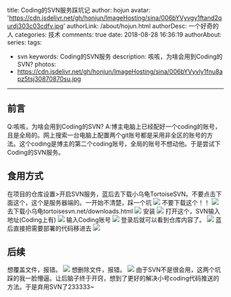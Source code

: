 title: Coding的SVN服务踩坑记
author: hojun
avatar: 'https://cdn.jsdelivr.net/gh/honjun/ImageHosting/sina/006bYVyvgy1ftand2qurdj303c03cdfv.jpg'
authorLink: /about/hojun.html
authorDesc: 一个好奇的人
categories: 技术
comments: true
date: 2018-08-28 16:36:19
authorAbout:
series:
tags:
 - svn
keywords: Coding的SVN服务
description: 咳咳，为啥会用到Coding的SVN?
photos:
 - https://cdn.jsdelivr.net/gh/honjun/ImageHosting/sina/006bYVyvly1fnu8apz5tsj30870870su.jpg
---
## 前言
Q:咳咳，为啥会用到Coding的SVN?
A:博主电脑上已经配好一个coding的账号，且是全局的。网上搜索一台电脑上配置两个git账号都是采用非全区的账号的方法。这个coding是博主的第二个coding账号，全局的账号不想动他。于是尝试下Coding的SVN服务。

## 食用方式

在项目的仓库设置>开启SVN服务，蓝后去下载小乌龟TortoiseSVN。不要点击下面这个，这个是服务器端的。一开始不清楚，踩一个坑
![](https://cdn.jsdelivr.net/gh/honjun/ImageHosting/sina/006bYVyvgy1fupi115shlj30su0drwfo.jpg)
不要下载这个！！
![](https://cdn.jsdelivr.net/gh/honjun/ImageHosting/sina/006bYVyvgy1fupi11vfbuj30s70fk0v6.jpg)
去下载小乌龟tortoisesvn.net/downloads.html
![](https://cdn.jsdelivr.net/gh/honjun/ImageHosting/sina/006bYVyvgy1fupi147utrj30r40hsgp5.jpg)
安装
![](https://cdn.jsdelivr.net/gh/honjun/ImageHosting/sina/006bYVyvgy1fupi14mmltj30dv0atmyp.jpg)
打开这个，SVN输入地址(Coding上有)
![](https://cdn.jsdelivr.net/gh/honjun/ImageHosting/sina/006bYVyvgy1fupi12dxrgj30er0b1aam.jpg)
输入Coding账号
![](https://cdn.jsdelivr.net/gh/honjun/ImageHosting/sina/006bYVyvgy1fupi150tbyj309m06s0so.jpg)
登录后就可以看到仓库内容了。
![](https://cdn.jsdelivr.net/gh/honjun/ImageHosting/sina/006bYVyvgy1fupi12ujgrj30hb0dj757.jpg)
蓝后直接把需要部署的代码移进去
![](https://cdn.jsdelivr.net/gh/honjun/ImageHosting/sina/006bYVyvgy1fupi13px7nj30mz0ecjtp.jpg)

## 后续

想覆盖文件，报错。
![](https://cdn.jsdelivr.net/gh/honjun/ImageHosting/sina/006bYVyvgy1fupi15jtcxj30hb0dfwft.jpg)
想删除文件，报错。
![](https://cdn.jsdelivr.net/gh/honjun/ImageHosting/sina/006bYVyvgy1fupi15zd2gj30hf0dlmyi.jpg)
由于SVN不是很会用，这两个坑踩的我一脸懵逼。让后脑子终于开窍，想到了更好的解决小号coding代码推送的方法。于是弃用SVN了233333~